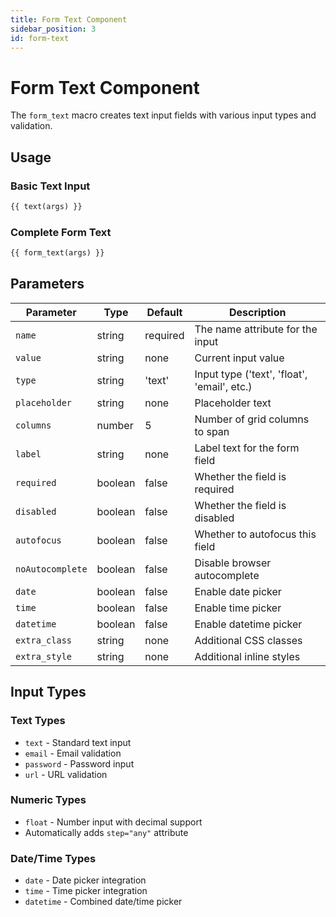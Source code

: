 ```yaml
---
title: Form Text Component
sidebar_position: 3
id: form-text
---
```


# Form Text Component

The `form_text` macro creates text input fields with various input types and validation.

## Usage

### Basic Text Input
```html
{{ text(args) }}
```

### Complete Form Text
```html
{{ form_text(args) }}
```

## Parameters

| Parameter | Type | Default | Description |
|-----------|------|---------|-------------|
| `name` | string | required | The name attribute for the input |
| `value` | string | none | Current input value |
| `type` | string | 'text' | Input type ('text', 'float', 'email', etc.) |
| `placeholder` | string | none | Placeholder text |
| `columns` | number | 5 | Number of grid columns to span |
| `label` | string | none | Label text for the form field |
| `required` | boolean | false | Whether the field is required |
| `disabled` | boolean | false | Whether the field is disabled |
| `autofocus` | boolean | false | Whether to autofocus this field |
| `noAutocomplete` | boolean | false | Disable browser autocomplete |
| `date` | boolean | false | Enable date picker |
| `time` | boolean | false | Enable time picker |
| `datetime` | boolean | false | Enable datetime picker |
| `extra_class` | string | none | Additional CSS classes |
| `extra_style` | string | none | Additional inline styles |

## Input Types

### Text Types
- `text` - Standard text input
- `email` - Email validation
- `password` - Password input
- `url` - URL validation

### Numeric Types
- `float` - Number input with decimal support
- Automatically adds `step="any"` attribute

### Date/Time Types
- `date` - Date picker integration
- `time` - Time picker integration  
- `datetime` - Combined date/time picker